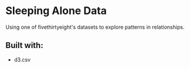 # Sleeping Alone Data
Using one of fivethirtyeight's datasets to explore patterns in relationships.

## Built with:
- d3.csv

